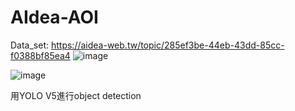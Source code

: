 # AIdea-AOI
Data_set: https://aidea-web.tw/topic/285ef3be-44eb-43dd-85cc-f0388bf85ea4
![image](https://github.com/vitooao/AIdea-AOI/assets/113294191/dc149f3c-3b58-4dee-9062-33afd312316f)

![image](https://github.com/vitooao/AIdea-AOI/assets/113294191/976b7336-a34e-437e-be7f-fc57df9bbf49)

用YOLO V5進行object detection 
